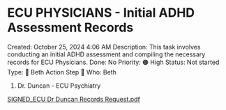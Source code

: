 # ECU PHYSICIANS - Initial ADHD Assessment Records

Created: October 25, 2024 4:06 AM
Description: This task involves conducting an initial ADHD assessment and compiling the necessary records for ECU Physicians.
Done: No
Priority: 🟠 High
Status: Not started
Type: 🔶 Beth Action Step 🔶
Who: Beth

1. Dr. Duncan - ECU Psychiatry 

[SIGNED_ECU Dr Duncan Records Request.pdf](ECU%20PHYSICIANS%20-%20Initial%20ADHD%20Assessment%20Records%2006e57c6bc85c45d9bfa8497c55d3ff1c/SIGNED_ECU_Dr_Duncan_Records_Request.pdf)